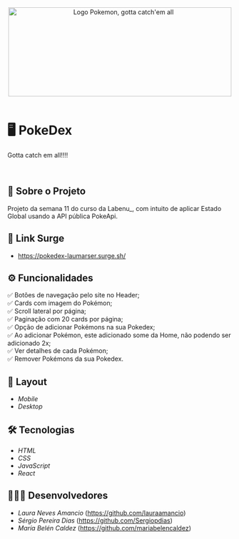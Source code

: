 <div align="center">
<img src="https://www.seekpng.com/png/detail/1-15684_logo-pokemon-pokemon-gotta-catch-em-all-logo.png" alt="Logo Pokemon, gotta catch'em all" width="500px" height="200px"/>
</div> <br/>

# 🖥️ PokeDex

Gotta catch em all!!!! 

<br/>

## :page_facing_up: Sobre o Projeto
Projeto da semana 11 do curso da Labenu_, com intuito de aplicar Estado Global usando a API pública PokeApi. 
<br/>

## :link: Link Surge 
- https://pokedex-laumarser.surge.sh/

## ⚙️ Funcionalidades
✅ Botões de navegação pelo site no Header; <br/>
✅ Cards com imagem do Pokémon; <br/>
✅ Scroll lateral por página; <br/>
✅ Paginação com 20 cards por página; <br/>
✅ Opção de adicionar Pokémons na sua Pokedex; <br/>
✅ Ao adicionar Pokémon, este adicionado some da Home, não podendo ser adicionado 2x; <br/>
✅ Ver detalhes de cada Pokémon; <br/>
✅ Remover Pokémons da sua Pokedex.

## 🎨 Layout
- *Mobile*
- *Desktop*

## 🛠 Tecnologias
- *HTML*
- *CSS*
- *JavaScript*
- *React*

## 👨🏻‍💻 Desenvolvedores
- *Laura Neves Amancio* (https://github.com/lauraamancio)  <br>
- *Sérgio Pereira Dias* (https://github.com/Sergiopdias)  <br>
- *María Belén Caldez* (https://github.com/mariabelencaldez)  <br>
